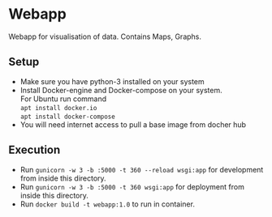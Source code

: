 # Webapp

Webapp for visualisation of data. Contains Maps, Graphs.

## Setup
- Make sure you have python-3 installed on your system
- Install Docker-engine and Docker-compose on your system.<br/> For Ubuntu run command <br/>```apt install docker.io```<br/>```apt install docker-compose```
- You will need internet access to pull a base image from docher hub

## Execution
- Run ```gunicorn -w 3 -b :5000 -t 360 --reload wsgi:app``` for development from inside this directory.
- Run ```gunicorn -w 3 -b :5000 -t 360 wsgi:app``` for deployment from inside this directory.
- Run ```docker build -t webapp:1.0``` to run in container.
